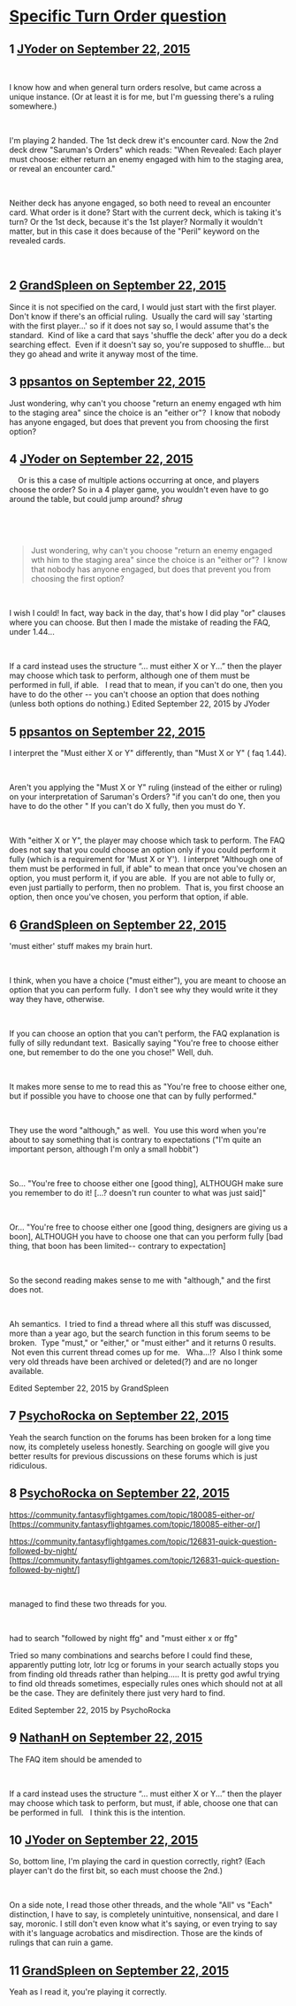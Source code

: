 # [Specific Turn Order question](https://community.fantasyflightgames.com/topic/189161-specific-turn-order-question/)

## 1 [JYoder on September 22, 2015](https://community.fantasyflightgames.com/topic/189161-specific-turn-order-question/?do=findComment&comment=1811053)

 

I know how and when general turn orders resolve, but came across a unique instance. (Or at least it is for me, but I'm guessing there's a ruling somewhere.)

 

I'm playing 2 handed. The 1st deck drew it's encounter card. Now the 2nd deck drew "Saruman's Orders" which reads: "When Revealed: Each player must choose: either return an enemy engaged with him to the staging area, or reveal an encounter card."

 

Neither deck has anyone engaged, so both need to reveal an encounter card. What order is it done? Start with the current deck, which is taking it's turn? Or the 1st deck, because it's the 1st player? Normally it wouldn't matter, but in this case it does because of the "Peril" keyword on the revealed cards.

 

## 2 [GrandSpleen on September 22, 2015](https://community.fantasyflightgames.com/topic/189161-specific-turn-order-question/?do=findComment&comment=1811092)

Since it is not specified on the card, I would just start with the first player.   Don't know if there's an official ruling.  Usually the card will say 'starting with the first player...' so if it does not say so, I would assume that's the standard.  Kind of like a card that says 'shuffle the deck' after you do a deck searching effect.  Even if it doesn't say so, you're supposed to shuffle... but they go ahead and write it anyway most of the time.

## 3 [ppsantos on September 22, 2015](https://community.fantasyflightgames.com/topic/189161-specific-turn-order-question/?do=findComment&comment=1811127)

Just wondering, why can't you choose "return an enemy engaged wth him to the staging area" since the choice is an "either or"?  I know that nobody has anyone engaged, but does that prevent you from choosing the first option?

## 4 [JYoder on September 22, 2015](https://community.fantasyflightgames.com/topic/189161-specific-turn-order-question/?do=findComment&comment=1811134)

 
 
Or is this a case of multiple actions occurring at once, and players choose the order? So in a 4 player game, you wouldn't even have to go around the table, but could jump around? *shrug*

 

 

> Just wondering, why can't you choose "return an enemy engaged wth him to the staging area" since the choice is an "either or"?  I know that nobody has anyone engaged, but does that prevent you from choosing the first option?

 

I wish I could! In fact, way back in the day, that's how I did play "or" clauses where you can choose. But then I made the mistake of reading the FAQ, under 1.44...

 

If a card instead uses the structure “... must either X or
Y...” then the player may choose which task to perform,
although one of them must be performed in full, if able.
 
I read that to mean, if you can't do one, then you have to do the other -- you can't choose an option that does nothing (unless both options do nothing.)
Edited September 22, 2015 by JYoder

## 5 [ppsantos on September 22, 2015](https://community.fantasyflightgames.com/topic/189161-specific-turn-order-question/?do=findComment&comment=1811256)

I interpret the "Must either X or Y" differently, than "Must X or Y" ( faq 1.44).

 

Aren't you applying the "Must X or Y" ruling (instead of the either or ruling) on your interpretation of Saruman's Orders? "if you can't do one, then you have to do the other " If you can't do X fully, then you must do Y.

 

With "either X or Y", the player may choose which task to perform. The FAQ does not say that you could choose an option only if you could perform it fully (which is a requirement for 'Must X or Y').  I interpret "Although one of them must be performed in full, if able" to mean that once you've chosen an option, you must perform it, if you are able.  If you are not able to fully or, even just partially to perform, then no problem.  That is, you first choose an option, then once you've chosen, you perform that option, if able.

## 6 [GrandSpleen on September 22, 2015](https://community.fantasyflightgames.com/topic/189161-specific-turn-order-question/?do=findComment&comment=1811303)

'must either' stuff makes my brain hurt.

 

I think, when you have a choice ("must either"), you are meant to choose an option that you can perform fully.  I don't see why they would write it they way they have, otherwise.

 

If you can choose an option that you can't perform, the FAQ explanation is fully of silly redundant text.  Basically saying "You're free to choose either one, but remember to do the one you chose!" Well, duh.  

 

It makes more sense to me to read this as "You're free to choose either one, but if possible you have to choose one that can by fully performed."

 

They use the word "although," as well.  You use this word when you're about to say something that is contrary to expectations ("I'm quite an important person, although I'm only a small hobbit")

 

So... "You're free to choose either one [good thing], ALTHOUGH make sure you remember to do it! [...? doesn't run counter to what was just said]"

 

Or... "You're free to choose either one [good thing, designers are giving us a boon], ALTHOUGH you have to choose one that can you perform fully [bad thing, that boon has been limited-- contrary to expectation]

 

So the second reading makes sense to me with "although," and the first does not.

 

Ah semantics.  I tried to find a thread where all this stuff was discussed, more than a year ago, but the search function in this forum seems to be broken.  Type "must," or "either," or "must either" and it returns 0 results.  Not even this current thread comes up for me.   Wha...!?  Also I think some very old threads have been archived or deleted(?) and are no longer available.

Edited September 22, 2015 by GrandSpleen

## 7 [PsychoRocka on September 22, 2015](https://community.fantasyflightgames.com/topic/189161-specific-turn-order-question/?do=findComment&comment=1811402)

Yeah the search function on the forums has been broken for a long time now, its completely useless honestly. Searching on google will give you better results for previous discussions on these forums which is just ridiculous.

## 8 [PsychoRocka on September 22, 2015](https://community.fantasyflightgames.com/topic/189161-specific-turn-order-question/?do=findComment&comment=1811411)

https://community.fantasyflightgames.com/topic/180085-either-or/ [https://community.fantasyflightgames.com/topic/180085-either-or/]

https://community.fantasyflightgames.com/topic/126831-quick-question-followed-by-night/ [https://community.fantasyflightgames.com/topic/126831-quick-question-followed-by-night/]

 

managed to find these two threads for you.

 

had to search "followed by night ffg" and "must either x or ffg"

Tried so many combinations and searchs before I could find these, apparently putting lotr, lotr lcg or forums in your search actually stops you from finding old threads rather than helping..... It is pretty god awful trying to find old threads sometimes, especially rules ones which should not at all be the case. They are definitely there just very hard to find. 

Edited September 22, 2015 by PsychoRocka

## 9 [NathanH on September 22, 2015](https://community.fantasyflightgames.com/topic/189161-specific-turn-order-question/?do=findComment&comment=1811578)

The FAQ item should be amended to

 

If a card instead uses the structure “... must either X or
Y...” then the player may choose which task to perform,
but must, if able, choose one that can be performed in
full.
 
I think this is the intention.

## 10 [JYoder on September 22, 2015](https://community.fantasyflightgames.com/topic/189161-specific-turn-order-question/?do=findComment&comment=1812715)

So, bottom line, I'm playing the card in question correctly, right? (Each player can't do the first bit, so each must choose the 2nd.)

 

On a side note, I read those other threads, and the whole "All" vs "Each" distinction, I have to say, is completely unintuitive, nonsensical, and dare I say, moronic. I still don't even know what it's saying, or even trying to say with it's language acrobatics and misdirection. Those are the kinds of rulings that can ruin a game.

## 11 [GrandSpleen on September 22, 2015](https://community.fantasyflightgames.com/topic/189161-specific-turn-order-question/?do=findComment&comment=1813064)

Yeah as I read it, you're playing it correctly.

